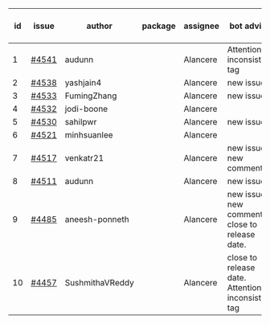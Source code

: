 | id | issue | author | package | assignee | bot advice | created date of issue | target release date | date from target |
| ------ | ------ | ------ | ------ | ------ | ------ | ------ | ------ | :-----: |
| 1 | [#4541](https://github.com/Azure/sdk-release-request/issues/4541) | audunn |  | Alancere | Attention to inconsistent tag | 09-21 | 10-27 |  |
| 2 | [#4538](https://github.com/Azure/sdk-release-request/issues/4538) | yashjain4 |  | Alancere | new issue. | 09-21 | 10-27 |  |
| 3 | [#4533](https://github.com/Azure/sdk-release-request/issues/4533) | FumingZhang |  | Alancere | new issue. | 09-21 | 10-27 |  |
| 4 | [#4532](https://github.com/Azure/sdk-release-request/issues/4532) | jodi-boone |  | Alancere |  | 09-20 | 10-27 |  |
| 5 | [#4530](https://github.com/Azure/sdk-release-request/issues/4530) | sahilpwr |  | Alancere | new issue. | 09-20 | 10-27 |  |
| 6 | [#4521](https://github.com/Azure/sdk-release-request/issues/4521) | minhsuanlee |  | Alancere |  | 09-13 | 10-27 |  |
| 7 | [#4517](https://github.com/Azure/sdk-release-request/issues/4517) | venkatr21 |  | Alancere | new issue. new comment. | 09-13 | 10-27 |  |
| 8 | [#4511](https://github.com/Azure/sdk-release-request/issues/4511) | audunn |  | Alancere | new issue. | 09-08 | 10-27 |  |
| 9 | [#4485](https://github.com/Azure/sdk-release-request/issues/4485) | aneesh-ponneth |  | Alancere | new issue. new comment. close to release date.  | 08-31 | 09-22 | 0 |
| 10 | [#4457](https://github.com/Azure/sdk-release-request/issues/4457) | SushmithaVReddy |  | Alancere | close to release date.  Attention to inconsistent tag | 08-23 | 09-22 | 0 |
